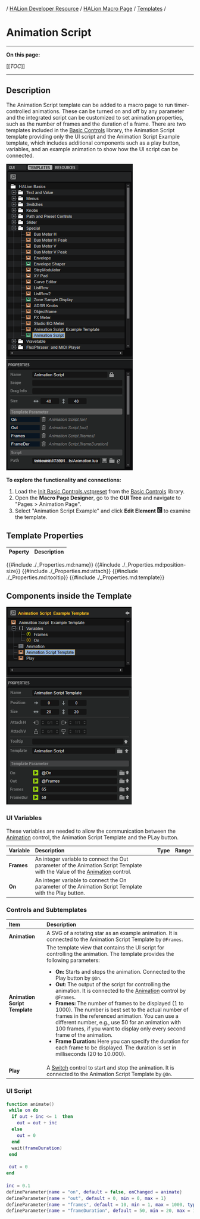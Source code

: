 / [HALion Developer Resource](../../HALion-Developer-Resource.md) / [HALion Macro Page](./HALion-Macro-Page.md) / [Templates](./Templates.md) /

# Animation Script

---

**On this page:**

[[_TOC_]]

---

## Description

The Animation Script template can be added to a macro page to run timer-controlled animations. These can be turned on and off by any parameter and the integrated script can be customized to set animation properties, such as the number of frames and the duration of a frame. There are two templates included in the [Basic Controls](./Exploring-Templates.md#basic-controls) library, the Animation Script template providing only the UI script and the Animation Script Example template, which includes additional components such as a play button, variables, and an example animation to show how the UI script can be connected.

![Animation-Script-Template](../images/Animation-Script-Template.png)

**To explore the functionality and connections:**

1. Load the [Init Basic Controls.vstpreset](../vstpresets/Init%20Basic%20Controls.vstpreset) from the [Basic Controls](./Exploring-Templates.md#basic-controls) library.
2. Open the **Macro Page Designer**, go to the **GUI Tree** and navigate to "Pages > Animation Page". 
3. Select "Animation Script Example" and click **Edit Element** ![Edit Element](../images/EditElement.PNG) to examine the template.

## Template Properties

|Poperty|Description|
|:-|:-|
{{#include ./_Properties.md:name}}
{{#include ./_Properties.md:position-size}}
{{#include ./_Properties.md:attach}}
{{#include ./_Properties.md:tooltip}}
{{#include ./_Properties.md:template}}

## Components inside the Template

![Animation Script Example Template](../images/Animation-Script-Example-Template.png)

### UI Variables

These variables are needed to allow the communication between the [Animation](./Animation.md) control, the Animation Script Template and the PLay button.

|Variable|Description|Type|Range|
|:-|:-|:-|:-|
|**Frames**|An integer variable to connect the Out parameter of the Animation Script Template with the Value of the [Animation](./Animation.md) control.|
|**On**|An integer variable to connect the On parameter of the Animation Script Template with the Play button.|

### Controls and Subtemplates

|Item|Description|
|:-|:-|
|**Animation**|A SVG of a rotating star as an example animation. It is connected to the Animation Script Template by ``@Frames``.|
|**Animation Script Template**|The template view that contains the UI script for controlling the animation. The template provides the following parameters:<ul><li>**On:** Starts and stops the animation. Connected  to the Play button by ``@On``.</li><li>**Out:** The output of the script for controlling the animation. It is connected to the [Animation](./Animation.md) control by ``@Frames``.</li><li>**Frames:** The number of frames to be displayed (1 to 1000). The number is best set to the actual number of frames in the referenced animation. You can use a different number, e.g., use 50 for an animation with 100 frames, if you want to display only every second frame of the animation.</li><li>**Frame Duration:** Here you can specify the duration for each frame to be displayed. The duration is set in milliseconds (20 to 10.000).</li></ul>|
|**Play**|A [Switch](./Switch.md) control to start and stop the animation. It is connected to the Animation Script Template by ``@On``.|

### UI Script

```lua
function animate()
 while on do
  if out + inc <= 1  then
    out = out + inc
  else
	out = 0
  end
  wait(frameDuration)
 end
 
 out = 0
end

inc = 0.1
defineParameter{name = "on", default = false, onChanged = animate}
defineParameter{name = "out", default = 0, min = 0, max = 1}
defineParameter{name = "frames", default = 10, min = 1, max = 1000, type = "integer", onChanged = function() inc = 1 / frames end}
defineParameter{name = "frameDuration", default = 50, min = 20, max = 10000, type = "integer"}
```